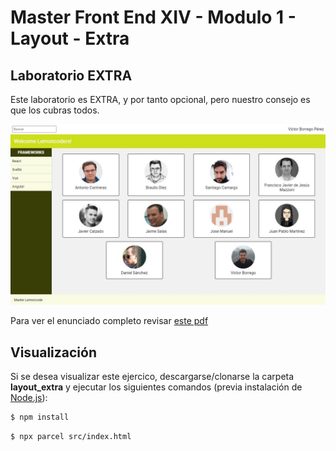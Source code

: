 # Master Front End XIV - Modulo 1 - Layout - Extra

## Laboratorio EXTRA

Este laboratorio es EXTRA, y por tanto opcional, pero nuestro consejo es que los cubras todos.

![Imagen que muestra cómo debe lucir la web a crear en este ejercicio extra](image.png)

Para ver el enunciado completo revisar [este pdf](<07 - Modulo 1 Layout - Laboratorio Extra.pdf>)

## Visualización

Si se desea visualizar este ejercico, descargarse/clonarse la carpeta **layout_extra** y ejecutar los siguientes comandos (previa instalación de [Node.js](https://nodejs.org/es/download/)):

```bash
$ npm install
```

```bash
$ npx parcel src/index.html
```
